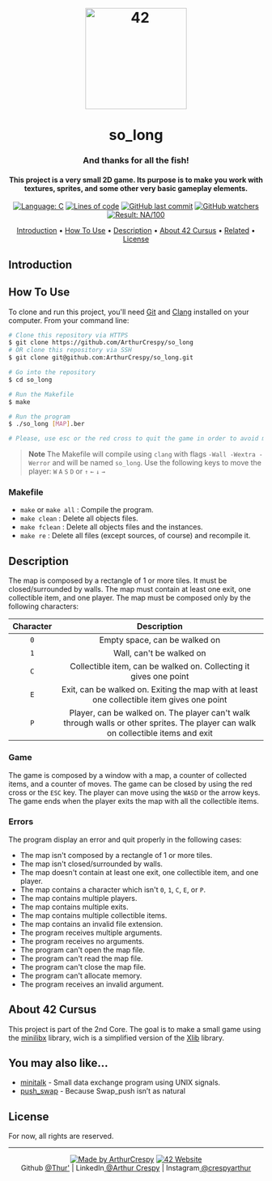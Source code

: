 <h1 align="center">
  <br>
  <a href="http://www.github.com/ArthurCrespy"><img src="https://42.fr/wp-content/uploads/2021/05/42-Final-sigle-seul.svg" alt="42" width="200"></a>
  <br><br>
  so_long
  <br>
</h1>

<h3 align="center">And thanks for all the fish!</h3>

<h4 align="center">This project is a very small 2D game. Its purpose is to make you work with textures, sprites, and some other very basic gameplay elements.</a></h4>

<p align="center">
    <a href="https://github.com/ArthurCrespy/so_long/search?l=c"> <img alt="Language: C" src="https://img.shields.io/badge/language-C-orange"></a>
        <a href="https://github.com/ArthurCrespy/so_long"> <img alt="Lines of code" src="https://img.shields.io/tokei/lines/github/ArthurCrespy/so_long"></a>
    <a href="https://github.com/ArthurCrespy/so_long/commits"> <img alt="GitHub last commit" src="https://img.shields.io/github/last-commit/ArthurCrespy/so_long?color=yellow"></a>
    <a href="https://github.com/ArthurCrespy/so_long/watchers"> <img alt="GitHub watchers" src="https://img.shields.io/github/watchers/ArthurCrespy/so_long?color=ff69b4"></a>
    <a href="https://projects.intra.42.fr/42cursus-so_long/acrespy"> <img alt="Result: NA/100" src="https://img.shields.io/badge/result-NA/100-brightgreen"></a>

</p>

<p align="center">
  <a href="#introduction">Introduction</a> •
  <a href="#how-to-use">How To Use</a> •
  <a href="#description">Description</a> •
  <a href="#about-42-cursus">About 42 Cursus</a> •
  <a href="#you-may-also-like">Related</a> •
  <a href="#license">License</a>
</p>

## Introduction



## How To Use

To clone and run this project, you'll need [Git](https://git-scm.com) and [Clang](https://clang.llvm.org/) installed on your computer. From your command line:

```bash
# Clone this repository via HTTPS
$ git clone https://github.com/ArthurCrespy/so_long
# OR clone this repository via SSH
$ git clone git@github.com:ArthurCrespy/so_long.git

# Go into the repository
$ cd so_long

# Run the Makefile
$ make

# Run the program
$ ./so_long [MAP].ber

# Please, use esc or the red cross to quit the game in order to avoid memory leaks :)
```

> **Note**
> The Makefile will compile using ```clang``` with flags ```-Wall -Wextra -Werror``` and will be named ```so_long```. Use the following keys to move the player: ```W``` ```A``` ```S``` ```D``` or ```↑``` ```←``` ```↓``` ```→```

### Makefile

- ```make``` or ```make all``` : Compile the program.
- ```make clean``` : Delete all objects files.
- ```make fclean``` : Delete all objects files and the instances.
- ```make re``` : Delete all files (except sources, of course) and recompile it.

## Description

The map is composed by a rectangle of 1 or more tiles. It must be closed/surrounded by walls. The map must contain at least one exit, one collectible item, and one player. The map must be composed only by the following characters:

| Character | Description |
| :-------: | :---------: |
| ```0``` | Empty space, can be walked on |
| ```1``` | Wall, can't be walked on |
| ```C``` | Collectible item, can be walked on. Collecting it gives one point |
| ```E``` | Exit, can be walked on. Exiting the map with at least one collectible item gives one point |
| ```P``` | Player, can be walked on. The player can't walk through walls or other sprites. The player can walk on collectible items and exit |

### Game

The game is composed by a window with a map, a counter of collected items, and a counter of moves. The game can be closed by using the red cross or the ```ESC``` key. The player can move using the ```WASD``` or the arrow keys. The game ends when the player exits the map with all the collectible items.

### Errors

The program display an error and quit properly in the following cases:

- The map isn't composed by a rectangle of 1 or more tiles.
- The map isn't closed/surrounded by walls.
- The map doesn't contain at least one exit, one collectible item, and one player.
- The map contains a character which isn't ```0```, ```1```, ```C```, ```E```, or ```P```.
- The map contains multiple players.
- The map contains multiple exits.
- The map contains multiple collectible items.
- The map contains an invalid file extension.
- The program receives multiple arguments.
- The program receives no arguments.
- The program can't open the map file.
- The program can't read the map file.
- The program can't close the map file.
- The program can't allocate memory.
- The program receives an invalid argument.

## About 42 Cursus

This project is part of the 2nd Core. The goal is to make a small game using the [minilibx](https://github.com/42Paris/minilibx-linux) library, wich is a simplified version of the [Xlib](https://www.x.org/releases/X11R7.7/doc/libX11/libX11/libX11.html) library.

## You may also like...

- [minitalk](https://github.com/ArthurCrespy/minitalk) - Small data exchange program using UNIX signals.
- [push_swap](https://github.com/ArthurCrespy/push_swap) - Because Swap_push isn’t as natural

## License

For now, all rights are reserved.

---
<p align="center">
    <a href="https://github.com/ArthurCrespy"> <img alt="Made by ArthurCrespy" src="https://img.shields.io/badge/made%20by-ArthurCrespy-blue"></a>
    <a href="https://42.fr"><img alt="42 Website" src="https://img.shields.io/badge/website-42.fr-blue"></a>
    <br>
    Github <a href="https://github.com/ArthurCrespy" target="_blank">@Thur'</a> |
    LinkedIn<a href="https://fr.linkedin.com/in/crespyarthur" target="_blank"> @Arthur Crespy</a> |
    Instagram<a href="https://instagram.com/arthurcrespy" target="_blank"> @crespyarthur</a> 
</p>
